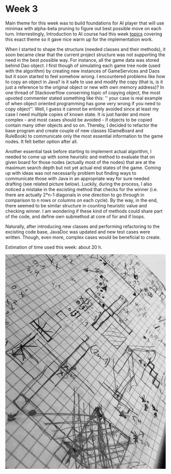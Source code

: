 # Week 3

Main theme for this week was to build foundations for AI player that will use minimax with alpha-beta pruning to figure out best possible move on each turn. Interrestingly, Introduction to AI course had this week [topics](https://materiaalit.github.io/intro-to-ai/part2/) covering this exact theme so it gave nice warm up for the implementation work. 

When I started to shape the structure (needed classes and their methods), it soon became clear that the current project structure was not supporting the need in the best possible way. For instance, all the game data was stored behind Dao object. I first though of simulating each game tree node (used with the algorithm) by creating new instances of GameServices and Daos but it soon started to feel somehow wrong. I encountered problems like how to copy an object in Java? is it safe to use and modify the copy (that is, is it just a reference to the original object or new with own memory address)? In one thread of Stackoverflow conserning topic of copying object, the most upvoted commenter stated something like this: '' your case is real example of when object oriented programming has gone very wrong if you need to copy object''. Well, I guess it cannot be entirely avoided since at least my case I need multiple copies of known state. It is just harder and more complex - and most cases should be avoided - if objects to be copied contain many other objects and so on. Thereby, I decided to refactor the base program and create couple of new classes (GameBoard and RuleBook) to communicate only the most essential information to the game nodes. It felt better option after all.

Another essential task before starting to implement actual algorithm, I needed to come up with some heuristic and method to evaluate that on given board for those nodes (actually most of the nodes) that are at the maximum search depth but not yet actual end states of the game. Coming up with ideas was not necessarily problem but finding ways to communicate those with Java in an appropriate way for sure needed drafting (see related picture below). Luckily, during the process, I also noticed a mistake in the excisting method that checks for the winner (i.e. there are actually 2*n-1 diagonals in one direction to go through in comparison to n rows or columns on each cycle). By the way, in the end, there seemed to be similar structure in counting heuristic value and checking winner. I am wondering if these kind of methods could share part of the code, and define own submethod at core of for and if loops.

Naturally, after introducing new classes and performing refactoring to the excisting code base, JavaDoc was updated and new test cases were written. Though, even more, complex cases would be beneficial to create. 

Estimation of time used this week: about 20 h.

![drafting](../images/week3_sketching.jpg)

